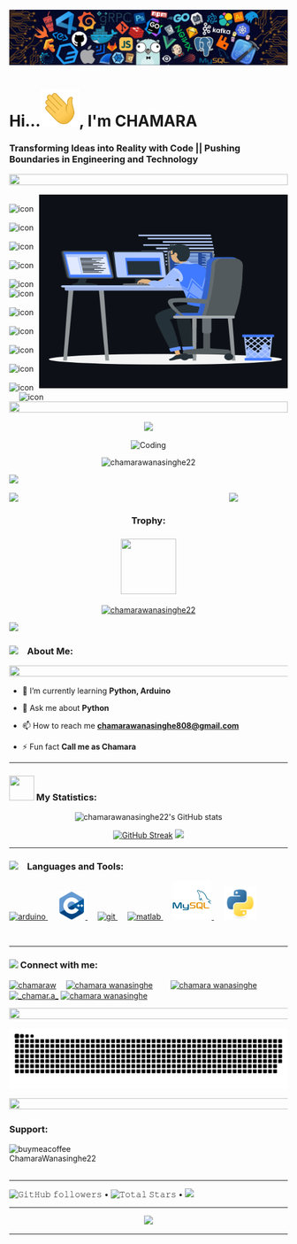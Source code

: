 ![footer](https://github.com/GovindSingh9447/GovindSingh9447/blob/main/WEBP/footer.webp)<br>

<h1 align="left">Hi...<img src="https://github.com/ABSphreak/ABSphreak/blob/master/gifs/Hi.gif" width="70px">, I'm CHAMARA </h1>
<h3 align="left">Transforming Ideas into Reality with Code || Pushing Boundaries in Engineering and Technology</h3>

<img src="https://i.imgur.com/dBaSKWF.gif" height="20" width="100%">

<p><img align="right" height="350" width="450" src="https://raw.githubusercontent.com/SubhadeepZilong/SubhadeepZilong/main/icons/animation_500_kxa883sd.gif" alt="SubhadeepZilong" /></p>

<br>

<div align="left">
  <img src="https://techstack-generator.vercel.app/java-icon.svg" alt="icon" width="50" height="50" />&emsp;
  <img src="https://techstack-generator.vercel.app/python-icon.svg" alt="icon" width="50" height="50" />&emsp;
  <img src="https://techstack-generator.vercel.app/ts-icon.svg" alt="icon" width="50" height="50" />&emsp;&emsp; 
  <img src="https://techstack-generator.vercel.app/mysql-icon.svg" alt="icon" width="180" height="180" />&emsp;&emsp; 
  <img src="https://techstack-generator.vercel.app/react-icon.svg" alt="icon" width="50" height="50" />
  
</div>

<div align="left">
  <img src="https://techstack-generator.vercel.app/docker-icon.svg" alt="icon" width="50" height="50" />&emsp;
  <img src="https://techstack-generator.vercel.app/aws-icon.svg" alt="icon" width="50" height="50" />&emsp;
  <img src="https://techstack-generator.vercel.app/prettier-icon.svg" alt="icon" width="50" height="50" />&emsp;
  <img src="https://techstack-generator.vercel.app/restapi-icon.svg" alt="icon" width="50" height="50" />&emsp;
  <img src="https://techstack-generator.vercel.app/js-icon.svg" alt="icon"width="50" height="50" />&emsp; 
  <img src="https://techstack-generator.vercel.app/github-icon.svg" alt="icon" width="80" height="80" />&emsp;
  <img src="https://techstack-generator.vercel.app/graphql-icon.svg" alt="icon" width="50" height="50" />
  
</div>

<img src="https://i.imgur.com/dBaSKWF.gif" height="20" width="100%">

<p align="center">
  <a href="https://github.com/DenverCoder1/readme-typing-svg"><img src="https://readme-typing-svg.herokuapp.com?&font=IBM+Plex+Sans&color=abcdef&size=20&lines=Welcome+to+my+GitHub+Profile!;I'm+a+Data+Scientist;I'm+also+studying+Computer+Engineering" /></a>
</p>

<p align="center"><img align="" alt="Coding" width="300" src="https://i.pinimg.com/originals/81/17/8b/81178b47a8598f0c81c4799f2cdd4057.gif"></p>

<p align="center"> <img src="https://komarev.com/ghpvc/?username=chamarawanasinghe22&label=Profile%20views&color=0e75b6&style=flat" alt="chamarawanasinghe22" /> </p>

<img src="https://user-images.githubusercontent.com/73097560/115834477-dbab4500-a447-11eb-908a-139a6edaec5c.gif">

<img align="left" src="https://user-images.githubusercontent.com/65187002/144930161-2f783401-8d27-4fdf-a2f7-cc0ba32f1f1f.gif" width="21%" style="display:inline;"><img align="right" src="https://user-images.githubusercontent.com/65187002/144930161-2f783401-8d27-4fdf-a2f7-cc0ba32f1f1f.gif" width="21%" style="display:inline;"><br>

<h3 align="center">Trophy:</h3>
<h3 align="center"><img src="https://media.tenor.com/0ENB5HuTH0gAAAAi/trophy-beker.gif"  width="100px" height="100px"></h3>

<p align="center"> <a href="https://github.com/ryo-ma/github-profile-trophy"><img src="https://github-profile-trophy.vercel.app/?username=chamarawanasinghe22" alt="chamarawanasinghe22" /></a> </p>

<img src="https://user-images.githubusercontent.com/73097560/115834477-dbab4500-a447-11eb-908a-139a6edaec5c.gif">

<h3 align="left"><img src = "https://github.com/7oSkaaa/7oSkaaa/blob/main/Images/about_me.gif?raw=true" width = 50px>&emsp;About Me:</h3>

<img src="https://i.imgur.com/dBaSKWF.gif" height="20" width="1020">

- 🌱 I’m currently learning **Python, Arduino**

- 💬 Ask me about **Python**

- 📫 How to reach me **chamarawanasinghe808@gmail.com**

- ⚡ Fun fact **Call me as Chamara**

---

<h3 align="left"><img src="https://media.giphy.com/media/TEnXkcsHrP4YedChhA/giphy.gif" width="45" height="45" frameBorder="0" class="giphy-embed" allowFullScreen></img> My Statistics:</h3>

<div align="center">
 
![chamarawanasinghe22's GitHub stats](https://github-readme-stats.vercel.app/api?username=chamarawanasinghe22\&theme=midnight-purple\&show_icons=true\&show=reviews,prs_merged,prs_merged_percentage\&hide=contribs,issues)

[![GitHub Streak](https://streak-stats.demolab.com/?user=chamarawanasinghe22&theme=midnight-purple)](https://git.io/streak-stats)
<img src="https://github-readme-stats.vercel.app/api/top-langs/?username=chamarawanasinghe22&theme=midnight-purple">
</div>

---

<h3 align="left"><img src="https://media2.giphy.com/media/QssGEmpkyEOhBCb7e1/giphy.gif?cid=ecf05e47a0n3gi1bfqntqmob8g9aid1oyj2wr3ds3mg700bl&rid=giphy.gif" width ="45">&emsp;Languages and Tools:</h3>
<p align="LEFT"> <a href="https://www.arduino.cc/" target="_blank" rel="noreferrer"> <img src="https://cdn.worldvectorlogo.com/logos/arduino-1.svg" alt="arduino" width="50" height="50"/> </a>&emsp;
<a href="https://www.w3schools.com/cpp/" target="_blank" rel="noreferrer"> <img src="https://raw.githubusercontent.com/devicons/devicon/master/icons/cplusplus/cplusplus-original.svg" alt="cplusplus" width="50" height="50"/> </a>&emsp;
<a href="https://git-scm.com/" target="_blank" rel="noreferrer"> <img src="https://www.vectorlogo.zone/logos/git-scm/git-scm-icon.svg" alt="git" width="50" height="50"/> </a>&emsp;
<a href="https://www.mathworks.com/" target="_blank" rel="noreferrer"> <img src="https://upload.wikimedia.org/wikipedia/commons/2/21/Matlab_Logo.png" alt="matlab" width="50" height="50"/> </a>&emsp;
<a href="https://www.mysql.com/" target="_blank" rel="noreferrer"> <img src="https://raw.githubusercontent.com/devicons/devicon/master/icons/mysql/mysql-original-wordmark.svg" alt="mysql" width="70" height="70"/> </a>&emsp;
<a href="https://www.python.org" target="_blank" rel="noreferrer"> <img src="https://raw.githubusercontent.com/devicons/devicon/master/icons/python/python-original.svg" alt="python" width="60" height="60"/> </a> </p>&emsp;

---

<h3 align="left"><img src="https://media.giphy.com/media/iY8CRBdQXODJSCERIr/giphy.gif" width="45px">&nbsp;Connect with me:</h3>
<p align="LEFT">
<a href="https://twitter.com/chamaraw" target="blank"><img align="center" src="https://raw.githubusercontent.com/rahuldkjain/github-profile-readme-generator/master/src/images/icons/Social/twitter.svg" alt="chamaraw" height="50" width="50" /></a>&emsp;
<a href="https://linkedin.com/in/chamara wanasinghe" target="blank"><img align="center" src="https://raw.githubusercontent.com/rahuldkjain/github-profile-readme-generator/master/src/images/icons/Social/linked-in-alt.svg" alt="chamara wanasinghe" height="50" width="50" /></a>&emsp;&emsp;
<a href="https://fb.com/chamara wanasinghe" target="blank"><img align="center" src="https://raw.githubusercontent.com/rahuldkjain/github-profile-readme-generator/master/src/images/icons/Social/facebook.svg" alt="chamara wanasinghe" height="50" width="50" /></a>&emsp;
<a href="https://instagram.com/_chamar.a_" target="blank"><img align="center" src="https://raw.githubusercontent.com/rahuldkjain/github-profile-readme-generator/master/src/images/icons/Social/instagram.svg" alt="_chamar.a_" height="50" width="50" /></a>
<a href="https://www.hackerrank.com/chamara wanasinghe" target="blank"><img align="center" src="https://raw.githubusercontent.com/rahuldkjain/github-profile-readme-generator/master/src/images/icons/Social/hackerrank.svg" alt="chamara wanasinghe" height="80" width="80" /></a>
</p>

<img src="https://i.imgur.com/dBaSKWF.gif" height="20" width="1020">

<p align="center">
  <img  src="https://raw.githubusercontent.com/Elanza-48/Elanza-48/main/resources/img/github-contribution-grid-snake.svg" />
</p>

<img src="https://i.imgur.com/dBaSKWF.gif" height="20" width="1020">


<h3 align="left">Support:</h3>
<p><a href="https://www.buymeacoffee.com/buymeacoffee ChamaraWanasinghe22"> <img align="left" src="https://cdn.buymeacoffee.com/buttons/v2/default-yellow.png" height="50" width="210" alt="buymeacoffee ChamaraWanasinghe22" /></a></p><br><br><br/>

---

<img alt="𝙶𝚒𝚝𝙷𝚞𝚋 𝚏𝚘𝚕𝚕𝚘𝚠𝚎𝚛𝚜" src="https://img.shields.io/github/followers/chamarawanasinghe22?label=Followers&style=social"> •
<img src="https://img.shields.io/github/stars/chamarawanasinghe22?label=Stars" alt="𝚃𝚘𝚝𝚊𝚕 𝚂𝚝𝚊𝚛𝚜"> •
<a href="https://github.com/sponsors/chamarawanasinghe22"><img src="https://img.shields.io/static/v1?label=Sponsor&message=%E2%9D%A4&logo=GitHub&color=%23fe8e86"/></a>

---

<p align="center">
  <a href="https://github.com/DenverCoder1/readme-typing-svg"><img src="https://readme-typing-svg.herokuapp.com?&font=IBM+Plex+Sans&color=abcdef&size=20&lines=Thank+you+for+visiting!+You+are+welcome!"/></a>
</p>

---


